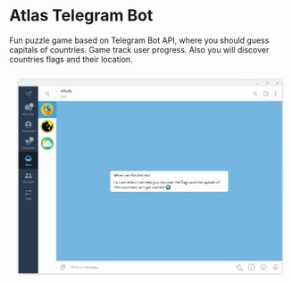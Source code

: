 # Atlas Telegram Bot

Fun puzzle game based on Telegram Bot API, where you should guess capitals of countries. Game track user progress. Also you will discover countries flags and their location.

![](demo.gif)

